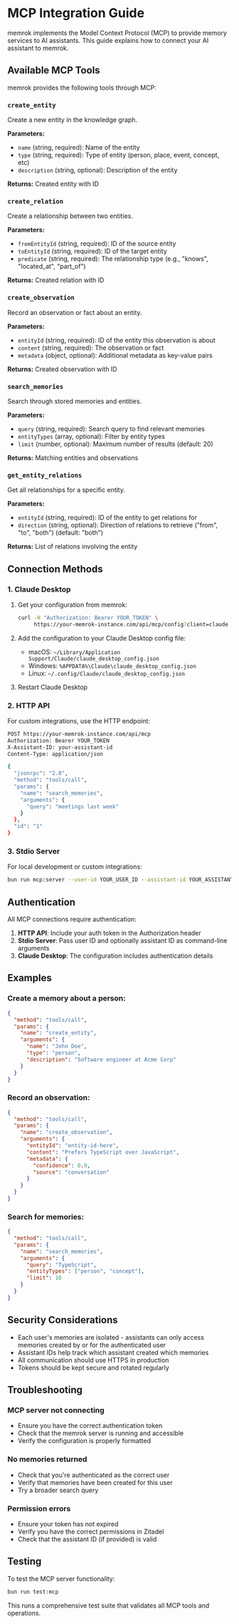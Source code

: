 # MCP Integration Guide

memrok implements the Model Context Protocol (MCP) to provide memory services to AI assistants. This guide explains how to connect your AI assistant to memrok.

## Available MCP Tools

memrok provides the following tools through MCP:

### `create_entity`
Create a new entity in the knowledge graph.

**Parameters:**
- `name` (string, required): Name of the entity
- `type` (string, required): Type of entity (person, place, event, concept, etc)
- `description` (string, optional): Description of the entity

**Returns:** Created entity with ID

### `create_relation`
Create a relationship between two entities.

**Parameters:**
- `fromEntityId` (string, required): ID of the source entity
- `toEntityId` (string, required): ID of the target entity
- `predicate` (string, required): The relationship type (e.g., "knows", "located_at", "part_of")

**Returns:** Created relation with ID

### `create_observation`
Record an observation or fact about an entity.

**Parameters:**
- `entityId` (string, required): ID of the entity this observation is about
- `content` (string, required): The observation or fact
- `metadata` (object, optional): Additional metadata as key-value pairs

**Returns:** Created observation with ID

### `search_memories`
Search through stored memories and entities.

**Parameters:**
- `query` (string, required): Search query to find relevant memories
- `entityTypes` (array, optional): Filter by entity types
- `limit` (number, optional): Maximum number of results (default: 20)

**Returns:** Matching entities and observations

### `get_entity_relations`
Get all relationships for a specific entity.

**Parameters:**
- `entityId` (string, required): ID of the entity to get relations for
- `direction` (string, optional): Direction of relations to retrieve ("from", "to", "both") (default: "both")

**Returns:** List of relations involving the entity

## Connection Methods

### 1. Claude Desktop

1. Get your configuration from memrok:
   ```bash
   curl -H "Authorization: Bearer YOUR_TOKEN" \
        https://your-memrok-instance.com/api/mcp/config?client=claude
   ```

2. Add the configuration to your Claude Desktop config file:
   - macOS: `~/Library/Application Support/Claude/claude_desktop_config.json`
   - Windows: `%APPDATA%\Claude\claude_desktop_config.json`
   - Linux: `~/.config/Claude/claude_desktop_config.json`

3. Restart Claude Desktop

### 2. HTTP API

For custom integrations, use the HTTP endpoint:

```bash
POST https://your-memrok-instance.com/api/mcp
Authorization: Bearer YOUR_TOKEN
X-Assistant-ID: your-assistant-id
Content-Type: application/json

{
  "jsonrpc": "2.0",
  "method": "tools/call",
  "params": {
    "name": "search_memories",
    "arguments": {
      "query": "meetings last week"
    }
  },
  "id": "1"
}
```

### 3. Stdio Server

For local development or custom integrations:

```bash
bun run mcp:server --user-id YOUR_USER_ID --assistant-id YOUR_ASSISTANT_ID
```

## Authentication

All MCP connections require authentication:

1. **HTTP API**: Include your auth token in the Authorization header
2. **Stdio Server**: Pass user ID and optionally assistant ID as command-line arguments
3. **Claude Desktop**: The configuration includes authentication details

## Examples

### Create a memory about a person:

```json
{
  "method": "tools/call",
  "params": {
    "name": "create_entity",
    "arguments": {
      "name": "John Doe",
      "type": "person",
      "description": "Software engineer at Acme Corp"
    }
  }
}
```

### Record an observation:

```json
{
  "method": "tools/call",
  "params": {
    "name": "create_observation",
    "arguments": {
      "entityId": "entity-id-here",
      "content": "Prefers TypeScript over JavaScript",
      "metadata": {
        "confidence": 0.9,
        "source": "conversation"
      }
    }
  }
}
```

### Search for memories:

```json
{
  "method": "tools/call",
  "params": {
    "name": "search_memories",
    "arguments": {
      "query": "TypeScript",
      "entityTypes": ["person", "concept"],
      "limit": 10
    }
  }
}
```

## Security Considerations

- Each user's memories are isolated - assistants can only access memories created by or for the authenticated user
- Assistant IDs help track which assistant created which memories
- All communication should use HTTPS in production
- Tokens should be kept secure and rotated regularly

## Troubleshooting

### MCP server not connecting
- Ensure you have the correct authentication token
- Check that the memrok server is running and accessible
- Verify the configuration is properly formatted

### No memories returned
- Check that you're authenticated as the correct user
- Verify that memories have been created for this user
- Try a broader search query

### Permission errors
- Ensure your token has not expired
- Verify you have the correct permissions in Zitadel
- Check that the assistant ID (if provided) is valid

## Testing

To test the MCP server functionality:

```bash
bun run test:mcp
```

This runs a comprehensive test suite that validates all MCP tools and operations.